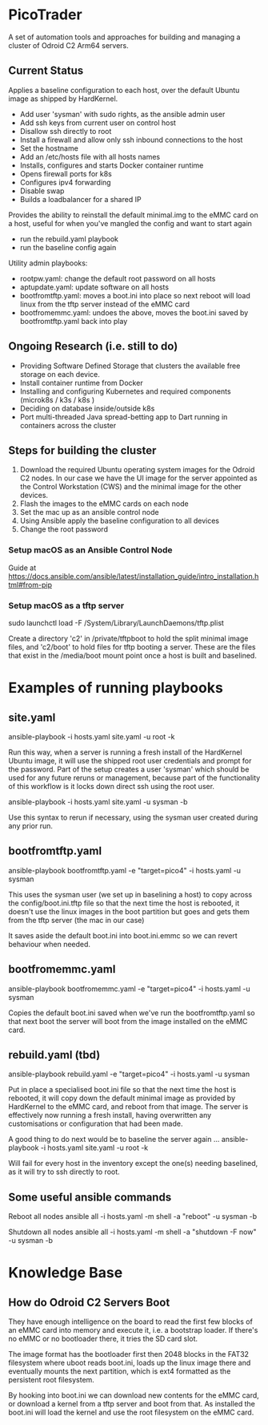 # PicoTrader

A set of automation tools and approaches for building and managing a cluster of Odroid C2 Arm64 servers. 

## Current Status

Applies a baseline configuration to each host, over the default Ubuntu image as shipped by HardKernel.
- Add user 'sysman' with sudo rights, as the ansible admin user
- Add ssh keys from current user on control host
- Disallow ssh directly to root
- Install a firewall and allow only ssh inbound connections to the host
- Set the hostname 
- Add an /etc/hosts file with all hosts names
- Installs, configures and starts Docker container runtime
- Opens firewall ports for k8s
- Configures ipv4 forwarding
- Disable swap
- Builds a loadbalancer for a shared IP 


Provides the ability to reinstall the default minimal.img to the eMMC card on a host, useful for when you've mangled the config and want to start again
- run the rebuild.yaml playbook
- run the baseline config again

Utility admin playbooks:
- rootpw.yaml: change the default root password on all hosts
- aptupdate.yaml: update software on all hosts
- bootfromtftp.yaml: moves a boot.ini into place so next reboot will load linux from the tftp server instead of the eMMC card
- bootfromemmc.yaml: undoes the above, moves the boot.ini saved by bootfromtftp.yaml back into play

## Ongoing Research (i.e. still to do)

- Providing Software Defined Storage that clusters the available free storage on each device.
- Install container runtime from Docker
- Installing and configuring Kubernetes and required components (microk8s / k3s / k8s )
- Deciding on database inside/outside k8s
- Port multi-threaded Java spread-betting app to Dart running in containers across the cluster 

## Steps for building the cluster

1. Download the required Ubuntu operating system images for the Odroid C2 nodes. In our case we have the UI image for the server appointed as the Control Workstation (CWS) and the minimal image for the other devices.
2. Flash the images to the eMMC cards on each node
3. Set the mac up as an ansible control node
4. Using Ansible apply the baseline configuration to all devices
5. Change the root password

### Setup macOS as an Ansible Control Node
Guide at https://docs.ansible.com/ansible/latest/installation_guide/intro_installation.html#from-pip

### Setup macOS as a tftp server
sudo launchctl load -F /System/Library/LaunchDaemons/tftp.plist

Create a directory 'c2' in /private/tftpboot to hold the split minimal image files, and 'c2/boot' to hold files for tftp booting a server. These are the files that exist in the /media/boot mount point once a host is built and baselined.

# Examples of running playbooks
## site.yaml
ansible-playbook -i hosts.yaml site.yaml -u root -k

Run this way, when a server is running a fresh install of the HardKernel Ubuntu image, it will use the shipped root user credentials and prompt for the password. Part of the setup creates a user 'sysman' which should be used for any future reruns or management, because part of the functionality of this workflow is it locks down direct ssh using the root user.

ansible-playbook -i hosts.yaml site.yaml -u sysman -b

Use this syntax to rerun if necessary, using the sysman user created during any prior run.

## bootfromtftp.yaml
ansible-playbook bootfromtftp.yaml -e "target=pico4" -i hosts.yaml -u sysman

This uses the sysman user (we set up in baselining a host) to copy across the config/boot.ini.tftp file so that the next time the host is rebooted, it doesn't use the linux images in the boot partition but goes and gets them from the tftp server (the mac in our case)

It saves aside the default boot.ini into boot.ini.emmc so we can revert behaviour when needed.

## bootfromemmc.yaml
ansible-playbook bootfromemmc.yaml -e "target=pico4" -i hosts.yaml -u sysman

Copies the default boot.ini saved when we've run the bootfromtftp.yaml so that next boot the server will boot from the image installed on the eMMC card.

## rebuild.yaml (tbd)
ansible-playbook rebuild.yaml -e "target=pico4" -i hosts.yaml -u sysman

Put in place a specialised boot.ini file so that the next time the host is rebooted, it will copy down the default minimal image as provided by HardKernel to the eMMC card, and reboot from that image. The server is effectively now running a fresh install, having overwritten any customisations or configuration that had been made.

A good thing to do next would be to baseline the server again ...
ansible-playbook -i hosts.yaml site.yaml -u root -k

Will fail for every host in the inventory except the one(s) needing baselined, as it will try to ssh directly to root.

## Some useful ansible commands

Reboot all nodes
ansible all -i hosts.yaml -m shell -a "reboot" -u sysman -b

Shutdown all nodes
ansible all -i hosts.yaml -m shell -a "shutdown -F now" -u sysman -b

# Knowledge Base
## How do Odroid C2 Servers Boot
They have enough intelligence on the board to read the first few blocks of an eMMC card into memory and execute it, i.e. a bootstrap loader. If there's no eMMC or no bootloader there, it tries the SD card slot.

The image format has the bootloader first then 2048 blocks in the FAT32 filesystem where uboot reads boot.ini, loads up the linux image there and eventually mounts the next partition, which is ext4 formatted as the persistent root filesystem.

By hooking into boot.ini we can download new contents for the eMMC card, or download a kernel from a tftp server and boot from that. As installed the boot.ini will load the kernel and use the root filesystem on the eMMC card.
